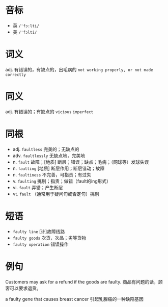 # 音标

- 英 `/'fɔːlti/`
- 美 `/'fɔlti/`

# 词义

adj. 有错误的，有缺点的，出毛病的
`not working properly, or not made correctly`

# 同义

adj. 有错误的；有缺点的
`vicious` `imperfect`

# 同根

- adj. `faultless` 完美的；无缺点的
- adv. `faultlessly` 无缺点地，完美地
- n. `fault` 故障；[地质] 断层；错误；缺点；毛病；（网球等）发球失误
- n. `faulting` [地质] 断层作用；断层错动；故障
- n. `faultiness` 不完善，可指责；有过失
- v. `faulting` 挑剔；指责；做错（fault的ing形式）
- vi. `fault` 弄错；产生断层
- vt. `fault` （通常用于疑问句或否定句）挑剔

# 短语

- `faulty line` [计]故障线路
- `faulty goods` 次货，次品；劣等货物
- `faulty operation` 错误操作

# 例句

Customers may ask for a refund if the goods are faulty.
商品有问题的话，顾客可以要求退货。

a faulty gene that causes breast cancer
引起乳腺癌的一种缺陷基因


